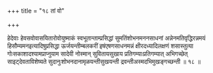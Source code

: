 +++
title = "१८ तां वो"

+++

हेदेवाः हेवसवोवासयितारोवोयुष्माकं स्वभूतान्ताम्प्रसिद्धां सुमतिंशोभनमननसाधनां अन्नेनमतिवृद्धिरन्नमयं हिसौम्यमनइत्यादिषुप्रसिद्धा ऊर्जयन्तीम्बलकरीं इषंएषणसाधनमन्नं क्षीरदध्यादिलक्षणं शसास्तुत्या गोःसकाशादश्यामप्राप्नुयाम सादेवी नोस्मान् सुवितायसुखाय प्रतिगम्याःप्रतिगम्यात् अभिगच्छेत् साइट्देवताविशेष्यते सुदानुःशोभनदानामृळयन्तीसुखयन्ती द्रवन्तीअस्मदभिमुखङ्गच्छन्ती ॥ १८ ॥